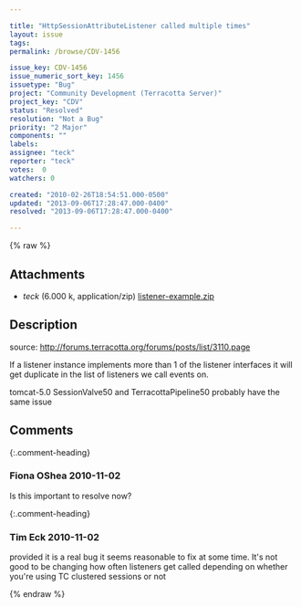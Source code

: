 ```yaml
---

title: "HttpSessionAttributeListener called multiple times"
layout: issue
tags: 
permalink: /browse/CDV-1456

issue_key: CDV-1456
issue_numeric_sort_key: 1456
issuetype: "Bug"
project: "Community Development (Terracotta Server)"
project_key: "CDV"
status: "Resolved"
resolution: "Not a Bug"
priority: "2 Major"
components: ""
labels: 
assignee: "teck"
reporter: "teck"
votes:  0
watchers: 0

created: "2010-02-26T18:54:51.000-0500"
updated: "2013-09-06T17:28:47.000-0400"
resolved: "2013-09-06T17:28:47.000-0400"

---
```




{% raw %}


## Attachments
  
* <em>teck</em> (6.000 k, application/zip) [listener-example.zip](/attachments/CDV/CDV-1456/listener-example.zip)
  



## Description

<div markdown="1" class="description">

source: http://forums.terracotta.org/forums/posts/list/3110.page

If a listener instance implements more than 1 of the listener interfaces it will get duplicate in the list of listeners we call events on. 

tomcat-5.0 SessionValve50 and TerracottaPipeline50 probably have the same issue


</div>

## Comments


{:.comment-heading}
### **Fiona OShea** <span class="date">2010-11-02</span>

<div markdown="1" class="comment">

Is this important to resolve now?

</div>


{:.comment-heading}
### **Tim Eck** <span class="date">2010-11-02</span>

<div markdown="1" class="comment">

provided it is a real bug it seems reasonable to fix at some time. It's not good to be changing how often listeners get called depending on whether you're using TC clustered sessions or not


</div>



{% endraw %}
